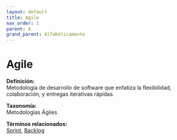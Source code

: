 ```yaml
---
layout: default
title: Agile
nav_order: 1
parent: A
grand_parent: Alfabéticamente
---
```


# Agile

**Definición:**  
Metodología de desarrollo de software que enfatiza la flexibilidad, colaboración, y entregas iterativas rápidas.

**Taxonomía:**  
Metodologías Ágiles

**Términos relacionados:**  
[Sprint](https://maleniski.github.io/diccionario-angl-tec-mx/docs/alfabeticamente/S/sprint.html), [Backlog](https://maleniski.github.io/diccionario-angl-tec-mx/docs/alfabeticamente/B/backlog.html)
